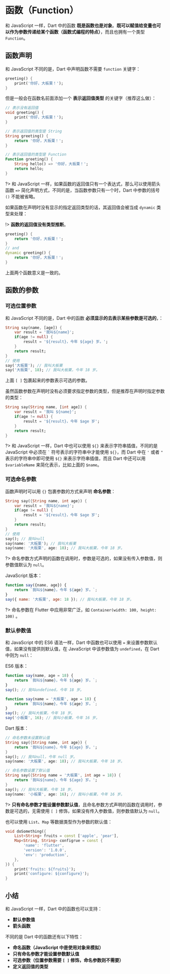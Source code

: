 # 函数（Function）

和 JavaScript 一样，Dart 中的函数 **既是函数也是对象**。**既可以赋值给变量也可以作为参数传递给某个函数（函数式编程的特点）**，而且也拥有一个类型 `Function`。

## 函数声明

和 JavaScript 不同的是，Dart 中声明函数不需要 `function` 关键字：

```dart
greeting() {
    print('你好，大板栗！');
}
```

但是一般会在函数名前面添加一个 **表示返回值类型** 的关键字（推荐这么做）：

```dart
// 表示没有返回值
void greeting() {
    print('你好，大板栗！');
}

// 表示返回值的类型是 String
String greeting() {
    return '你好，大板栗！';
}

// 表示返回值的类型是 Function
Function greeting() {
    String hello() => '你好，大板栗！';
    return hello;
}
```

?> 和 JavaScript 一样，如果函数的返回值只有一个表达式，那么可以使用箭头函数 `=>` 简化声明方式，不同的是，当函数参数只有一个时，Dart 中参数的括号 `()` 不能被省略。

如果函数在声明时没有显示的指定返回类型的话，其返回值会被当成 `dynamic` 类型来处理：

!> **函数的返回值没有类型推断**。

```dart
greeting() {
    return '你好，大板栗！';
}
// and
dynamic greeting() {
    return '你好，大板栗！';
}
```

上面两个函数意义是一致的。

## 函数的参数

### 可选位置参数

和 JavaScript 不同的是，Dart 中的函数 **必须显示的去表示某些参数是可选的**，：

```dart
String say(name, [age]) {
    var result = '我叫${name}';
    if(age != null) {
        result = '${result}，今年 ${age} 岁。';
    }
    return result;
}
// 使用
say('大板栗'); // 我叫大板栗
say('大板栗', 18); // 我叫大板栗，今年 18 岁。
```

上面 `[ ]` 包裹起来的参数表示可选的参数。

虽然函数参数在声明时没有必须要求指定参数的类型，但是推荐在声明时指定参数的类型：

```dart
String say(String name, [int age]) {
    var result = '我叫 ${name}';
    if(age != null) {
        result = '${result}，今年 $age 岁';
    }
    return result;
}
```

?> 和 JavaScript 一样，Dart 中也可以使用 `${}` 来表示字符串插值，不同的是 JavaScript 中必须在 <code>\`</code> 符号表示的字符串中才能使用 `${}`，而 Dart 中在 `'` 或者 `"` 表示的字符串中即可使用 `${}` 来表示字符串插值，而且 Dart 中还可以用 `$variableName` 来简化表示，比如上面的 `$name`。

### 可选命名参数

函数声明时可以用 `{}` 包裹参数的方式来声明 **命名参数**：

```dart
String say({String name, int age}) {
    var result = '我叫${name}';
    if(age != null) {
        result = '${result}，今年 $age 岁';
    }
    return result;
}
// 使用
say(); // 我叫null
say(name: '大板栗'); // 我叫大板栗
say(name: '大板栗', age: 18); // 我叫大板栗，今年 18 岁。
```

?> 命名参数方式声明的函数在调用时，参数是可选的，如果没有传入参数值，则参数值默认为 `null`。

JavaScript 版本：

```js
function say({name, age}) {
    return `我叫${name}，今年 ${age} 岁。`;
}
say({ name: '大板栗', age: 18 }); // 我叫大板栗，今年 18 岁。
```

?> 命名参数在 Flutter 中应用非常广泛，如 `Container(width: 100, height: 100)` 。

### 默认参数值

和 JavaScript 中的 ES6 语法一样，Dart 中函数也可以使用 `=` 来设置参数默认值，如果没有提供则默认值，在 JavaScript 中该参数值为 `undefined`，在 Dart 中则为 `null`：

ES6 版本：

```js
function say(name, age = 18) {
    return `我叫${name}，今年 ${age} 岁。`;
}
say(); // 我叫undefined，今年 18 岁。

function say(name = '大板栗', age = 18) {
    return `我叫${name}，今年 ${age} 岁。`;
}
say(); // 我叫大板栗，今年 18 岁。
say('小板栗', 16); // 我叫小板栗，今年 16 岁。
```

Dart 版本：

```dart
// 命名参数未设置默认值
String say({String name, int age}) {
    return '我叫${name}，今年 ${age} 岁。';
}
say(); // 我叫null，今年 null 岁。
say(name: '大板栗', age: 18); // 我叫大板栗，今年 18 岁。

// 命名参数设置了默认值
String say({String name = '大板栗', int age = 18}) {
    return '我叫${name}，今年 ${age} 岁。';
}
say(); // 我叫大板栗，今年 18 岁。
say(name: '小板栗', age: 16); // 我叫小板栗，今年 16 岁。
```

?> **只有命名参数才能设置参数默认值**，且命名参数方式声明的函数在调用时，参数是可选的，无需使用 `[ ]` 修饰，如果没有传入参数值，则参数值默认为 `null`。

也可以使用 `List`、`Map` 等数据类型作为参数的默认值：

```dart
void doSomething({
    List<String> fruits = const ['apple', 'pear'],
    Map<String, String> configrue = const {
        'name': 'flutter',
        'version': '1.0.0',
        'env': 'production',
    },
}) {
    print('fruits: ${fruits}');
    print('configure: ${configure}');
}
```

## 小结

和 JavaScript 一样，Dart 中的函数也可以支持：

- **默认参数值**
- **箭头函数**

不同的是 Dart 中的函数还有以下特性：

- **命名函数（JavaScript 中是使用对象来模拟）**
- **只有命名参数才能设置参数默认值**
- **可选参数（位置参数需要 `[ ]` 修饰，命名参数则不需要）**
- **定义返回值的类型**
